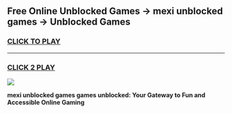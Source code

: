 
## Free Online Unblocked Games → mexi unblocked games → Unblocked Games
<h3>
<a href="https://premium.freeplayer.one?title=mexi_unblocked_games&ref=21F">CLICK TO PLAY</a></h3>
<hr>

<h3>
<a href="https://premium.freeplayer.one?title=mexi_unblocked_games&ref=21F">CLICK 2 PLAY</a>
  
</h3>

<a href="https://premium.freeplayer.one?title=mexi_unblocked_games&ref=21F/"><img src="https://clearcache.store/games.png"></a>


**mexi unblocked games games unblocked: Your Gateway to Fun and Accessible Online Gaming**
